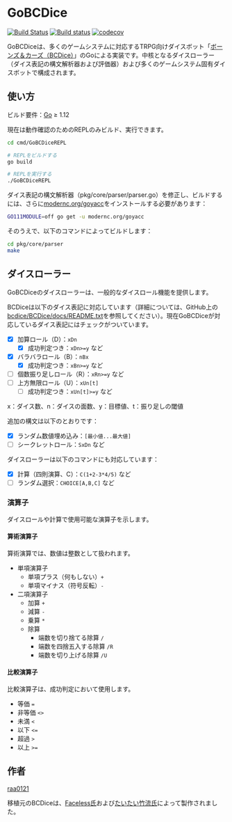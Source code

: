 # GoBCDice

[![Build Status](https://travis-ci.org/raa0121/GoBCDice.svg?branch=master)](https://travis-ci.org/raa0121/GoBCDice)
[![Build status](https://ci.appveyor.com/api/projects/status/4gl47493rao9t4b8/branch/master?svg=true)](https://ci.appveyor.com/project/raa0121/gobcdice/branch/master)
[![codecov](https://codecov.io/gh/raa0121/GoBCDice/branch/master/graph/badge.svg)](https://codecov.io/gh/raa0121/GoBCDice)

GoBCDiceは、多くのゲームシステムに対応するTRPG向けダイスボット「[ボーンズ＆カーズ（BCDice）](https://github.com/bcdice/BCDice)」のGoによる実装です。中核となるダイスローラー（ダイス表記の構文解析器および評価器）および多くのゲームシステム固有ダイスボットで構成されます。

## 使い方

ビルド要件：[Go](https://golang.org/dl/) &ge; 1.12

現在は動作確認のためのREPLのみビルド、実行できます。

```bash
cd cmd/GoBCDiceREPL

# REPLをビルドする
go build

# REPLを実行する
./GoBCDiceREPL
```

ダイス表記の構文解析器（pkg/core/parser/parser.go）を修正し、ビルドするには、さらに[modernc.org/goyacc](https://godoc.org/modernc.org/goyacc)をインストールする必要があります：

```bash
GO111MODULE=off go get -u modernc.org/goyacc
```

そのうえで、以下のコマンドによってビルドします：

```bash
cd pkg/core/parser
make
```

## ダイスローラー

GoBCDiceのダイスローラーは、一般的なダイスロール機能を提供します。

BCDiceは以下のダイス表記に対応しています（詳細については、GitHub上の[bcdice/BCDice/docs/README.txt](https://github.com/bcdice/BCDice/tree/master/docs)を参照してください）。現在GoBCDiceが対応しているダイス表記にはチェックがついています。

* [x] 加算ロール（D）：`xDn`
    * [x] 成功判定つき：`xDn>=y` など
* [x] バラバラロール（B）：`nBx`
    * [x] 成功判定つき：`xBn>=y` など
* [ ] 個数振り足しロール（R）：`xRn>=y` など
* [ ] 上方無限ロール（U）：`xUn[t]`
    * [ ] 成功判定つき：`xUn[t]>=y` など

x：ダイス数、n：ダイスの面数、y：目標値、t：振り足しの閾値

追加の構文は以下のとおりです：

* [x] ランダム数値埋め込み：`[最小値...最大値]`
* [ ] シークレットロール：`SxDn` など

ダイスローラーは以下のコマンドにも対応しています：

* [x] 計算（四則演算、C）：`C(1+2-3*4/5)` など
* [ ] ランダム選択：`CHOICE[A,B,C]` など

### 演算子

ダイスロールや計算で使用可能な演算子を示します。

#### 算術演算子

算術演算では、数値は整数として扱われます。

* 単項演算子
    * 単項プラス（何もしない）`+`
    * 単項マイナス（符号反転）`-`
* 二項演算子
    * 加算 `+`
    * 減算 `-`
    * 乗算 `*`
    * 除算
        * 端数を切り捨てる除算 `/`
        * 端数を四捨五入する除算 `/R`
        * 端数を切り上げる除算 `/U`

#### 比較演算子

比較演算子は、成功判定において使用します。

* 等価 `=`
* 非等価 `<>`
* 未満 `<`
* 以下 `<=`
* 超過 `>`
* 以上 `>=`

## 作者

[raa0121](https://twitter.com/raa0121)

移植元のBCDiceは、[Faceless氏](https://twitter.com/Faceless192x)および[たいたい竹流氏](https://twitter.com/torgtaitai)によって製作されました。
